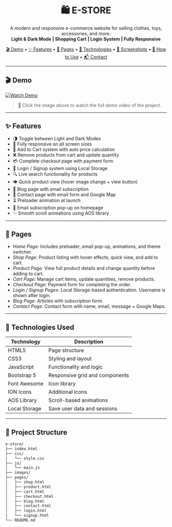 <h1 align="center">🛍 E-STORE</h1>
<p align="center">
  A modern and responsive e-commerce website for selling clothes, toys, accessories, and more.
  <br>
  <strong>Light & Dark Mode | Shopping Cart | Login System | Fully Responsive</strong>
</p>

<p align="center">
  <a href="#demo">🎬 Demo</a> • 
  <a href="#features">✨ Features</a> • 
  <a href="#pages">📄 Pages</a> • 
  <a href="#technologies-used">🧰 Technologies</a> • 
  <a href="#screenshots">📸 Screenshots</a> • 
  <a href="#how-to-use">🚀 How to Use</a> • 
  <a href="#contact">📬 Contact</a>
</p>

---

## 🎬 Demo

<!-- Replace YOUR_VIDEO_LINK below with the actual link -->
[![Watch Demo](https://img.youtube.com/vi/YOUR_VIDEO_ID/maxresdefault.jpg)](YOUR_VIDEO_LINK)

> 📌 Click the image above to watch the full demo video of the project.

---

## ✨ Features

- 🌗 Toggle between Light and Dark Modes
- 📱 Fully responsive on all screen sizes
- 🛒 Add to Cart system with auto price calculation
- ❌ Remove products from cart and update quantity
- 💳 Complete checkout page with payment form
- 👤 Login / Signup system using Local Storage
- 🔍 Live search functionality for products
- 👁 Quick product view (hover image change + view button)
- 📰 Blog page with email subscription
- 📧 Contact page with email form and Google Map
- ⏳ Preloader animation at launch
- 📩 Email subscription pop-up on homepage
- ✨ Smooth scroll animations using AOS library

---

## 📄 Pages

- *Home Page:* Includes preloader, email pop-up, animations, and theme switcher.
- *Shop Page:* Product listing with hover effects, quick view, and add to cart.
- *Product Page:* View full product details and change quantity before adding to cart.
- *Cart Page:* Manage cart items, update quantities, remove products.
- *Checkout Page:* Payment form for completing the order.
- *Login / Signup Pages:* Local Storage-based authentication. Username is shown after login.
- *Blog Page:* Articles with subscription form.
- *Contact Page:* Contact form with name, email, message + Google Maps.

---

## 🧰 Technologies Used

| Technology     | Description                     |
|----------------|---------------------------------|
| HTML5          | Page structure                  |
| CSS3           | Styling and layout              |
| JavaScript     | Functionality and logic         |
| Bootstrap 5    | Responsive grid and components  |
| Font Awesome   | Icon library                    |
| ION Icons      | Additional icons                |
| AOS Library    | Scroll-based animations         |
| Local Storage  | Save user data and sessions     |

---

## 📁 Project Structure

```bash
e-store/
├── index.html
├── css/
│   └── style.css
├── js/
│   └── main.js
├── images/
├── pages/
│   ├── shop.html
│   ├── product.html
│   ├── cart.html
│   ├── checkout.html
│   ├── blog.html
│   ├── contact.html
│   ├── login.html
│   └── signup.html
└── README.md